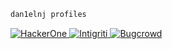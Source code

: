 
```bash
dan1elnj profiles
```
<p align="left" style="margin-top: 0;">
  <a href="https://hackerone.com/dan1elnj?type=user">
    <img alt="HackerOne" src="https://img.shields.io/badge/HackerOne-000000?style=for-the-badge&logo=hackerone&logoColor=white"/>
  </a>
  <a href="https://app.intigriti.com/researcher/profile/dan1elnj">
    <img alt="Intigriti" src="https://img.shields.io/badge/Intigriti-141529?style=for-the-badge&logo=intigriti&logoColor=white"/>
  </a>
  <a href="https://bugcrowd.com/h/dan1elnj">
    <img alt="Bugcrowd" src="https://img.shields.io/badge/Bugcrowd-FF6600?style=for-the-badge&logo=bugcrowd&logoColor=white"/>
  </a>
</p>
